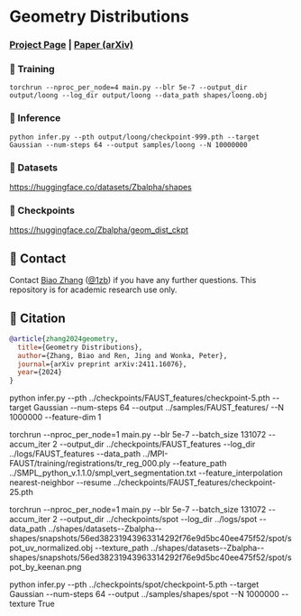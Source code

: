 # Geometry Distributions

### [Project Page](https://1zb.github.io/GeomDist/) | [Paper (arXiv)](https://arxiv.org/abs/2411.16076)

### :bullettrain_front: Training

```
torchrun --nproc_per_node=4 main.py --blr 5e-7 --output_dir output/loong --log_dir output/loong --data_path shapes/loong.obj
```

### :balloon: Inference

```
python infer.py --pth output/loong/checkpoint-999.pth --target Gaussian --num-steps 64 --output samples/loong --N 10000000
```

### :floppy_disk: Datasets
https://huggingface.co/datasets/Zbalpha/shapes

### :briefcase: Checkpoints
https://huggingface.co/Zbalpha/geom_dist_ckpt

## :e-mail: Contact

Contact [Biao Zhang](mailto:biao.zhang@kaust.edu.sa) ([@1zb](https://github.com/1zb)) if you have any further questions. This repository is for academic research use only.

## :blue_book: Citation

```bibtex
@article{zhang2024geometry,
  title={Geometry Distributions},
  author={Zhang, Biao and Ren, Jing and Wonka, Peter},
  journal={arXiv preprint arXiv:2411.16076},
  year={2024}
}
```

python infer.py --pth ../checkpoints/FAUST_features/checkpoint-5.pth --target Gaussian --num-steps 64 --output ../samples/FAUST_features/ --N 1000000 --feature-dim 1


torchrun --nproc_per_node=1 main.py --blr 5e-7 --batch_size 131072 --accum_iter 2 --output_dir ../checkpoints/FAUST_features --log_dir ../logs/FAUST_features --data_path ../MPI-FAUST/training/registrations/tr_reg_000.ply --feature_path ../SMPL_python_v.1.1.0/smpl_vert_segmentation.txt --feature_interpolation nearest-neighbor --resume ../checkpoints/FAUST_features/checkpoint-25.pth

torchrun --nproc_per_node=1 main.py --blr 5e-7 --batch_size 131072 --accum_iter 2 --output_dir ../checkpoints/spot --log_dir ../logs/spot --data_path ../shapes/datasets--Zbalpha--shapes/snapshots/56ed38231943963314292f76e9d5bc40ee475f52/spot/spot_uv_normalized.obj --texture_path ../shapes/datasets--Zbalpha--shapes/snapshots/56ed38231943963314292f76e9d5bc40ee475f52/spot/spot_by_keenan.png


python infer.py --pth ../checkpoints/spot/checkpoint-5.pth --target Gaussian --num-steps 64 --output ../samples/shapes/spot --N 1000000 --texture True